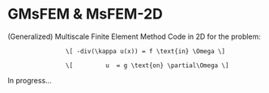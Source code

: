 # GMsFEM & MsFEM-2D
(Generalized) Multiscale Finite Element Method Code in 2D
for the problem:  

                    \[ -div(\kappa u(x)) = f \text{in} \Omega \]
                    
                    \[         u  = g \text{on} \partial\Omega \]

In progress...
